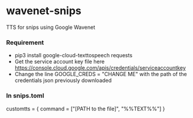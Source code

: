 # wavenet-snips
TTS for snips using Google Wavenet
### Requirement
- pip3 install google-cloud-texttospeech requests
- Get the service account key file here https://console.cloud.google.com/apis/credentials/serviceaccountkey
- Change the line GOOGLE_CREDS = "CHANGE ME" with the path of the credentials json previously downloaded

### In snips.toml
customtts = { command = ["[PATH to the file]", "%%TEXT%%"] }
